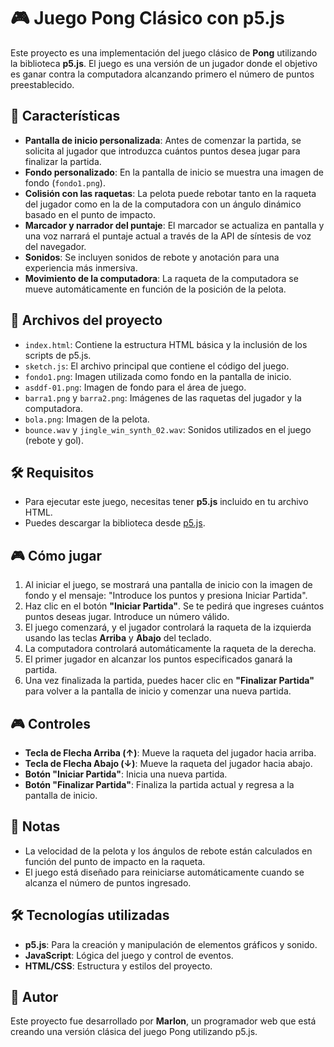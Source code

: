 # 🎮 Juego Pong Clásico con p5.js

Este proyecto es una implementación del juego clásico de **Pong** utilizando la biblioteca **p5.js**. El juego es una versión de un jugador donde el objetivo es ganar contra la computadora alcanzando primero el número de puntos preestablecido.

## 🚀 Características

- **Pantalla de inicio personalizada**: Antes de comenzar la partida, se solicita al jugador que introduzca cuántos puntos desea jugar para finalizar la partida.
- **Fondo personalizado**: En la pantalla de inicio se muestra una imagen de fondo (`fondo1.png`).
- **Colisión con las raquetas**: La pelota puede rebotar tanto en la raqueta del jugador como en la de la computadora con un ángulo dinámico basado en el punto de impacto.
- **Marcador y narrador del puntaje**: El marcador se actualiza en pantalla y una voz narrará el puntaje actual a través de la API de síntesis de voz del navegador.
- **Sonidos**: Se incluyen sonidos de rebote y anotación para una experiencia más inmersiva.
- **Movimiento de la computadora**: La raqueta de la computadora se mueve automáticamente en función de la posición de la pelota.

## 📂 Archivos del proyecto

- `index.html`: Contiene la estructura HTML básica y la inclusión de los scripts de p5.js.
- `sketch.js`: El archivo principal que contiene el código del juego.
- `fondo1.png`: Imagen utilizada como fondo en la pantalla de inicio.
- `asddf-01.png`: Imagen de fondo para el área de juego.
- `barra1.png` y `barra2.png`: Imágenes de las raquetas del jugador y la computadora.
- `bola.png`: Imagen de la pelota.
- `bounce.wav` y `jingle_win_synth_02.wav`: Sonidos utilizados en el juego (rebote y gol).

## 🛠 Requisitos

- Para ejecutar este juego, necesitas tener **p5.js** incluido en tu archivo HTML.
- Puedes descargar la biblioteca desde [p5.js](https://p5js.org/).

## 🎮 Cómo jugar

1. Al iniciar el juego, se mostrará una pantalla de inicio con la imagen de fondo y el mensaje: "Introduce los puntos y presiona Iniciar Partida".
2. Haz clic en el botón **"Iniciar Partida"**. Se te pedirá que ingreses cuántos puntos deseas jugar. Introduce un número válido.
3. El juego comenzará, y el jugador controlará la raqueta de la izquierda usando las teclas **Arriba** y **Abajo** del teclado.
4. La computadora controlará automáticamente la raqueta de la derecha.
5. El primer jugador en alcanzar los puntos especificados ganará la partida.
6. Una vez finalizada la partida, puedes hacer clic en **"Finalizar Partida"** para volver a la pantalla de inicio y comenzar una nueva partida.

## 🎮 Controles

- **Tecla de Flecha Arriba (↑)**: Mueve la raqueta del jugador hacia arriba.
- **Tecla de Flecha Abajo (↓)**: Mueve la raqueta del jugador hacia abajo.
- **Botón "Iniciar Partida"**: Inicia una nueva partida.
- **Botón "Finalizar Partida"**: Finaliza la partida actual y regresa a la pantalla de inicio.

## 📌 Notas

- La velocidad de la pelota y los ángulos de rebote están calculados en función del punto de impacto en la raqueta.
- El juego está diseñado para reiniciarse automáticamente cuando se alcanza el número de puntos ingresado.

## 🛠 Tecnologías utilizadas

- **p5.js**: Para la creación y manipulación de elementos gráficos y sonido.
- **JavaScript**: Lógica del juego y control de eventos.
- **HTML/CSS**: Estructura y estilos del proyecto.

## 👤 Autor

Este proyecto fue desarrollado por **Marlon**, un programador web que está creando una versión clásica del juego Pong utilizando p5.js.
